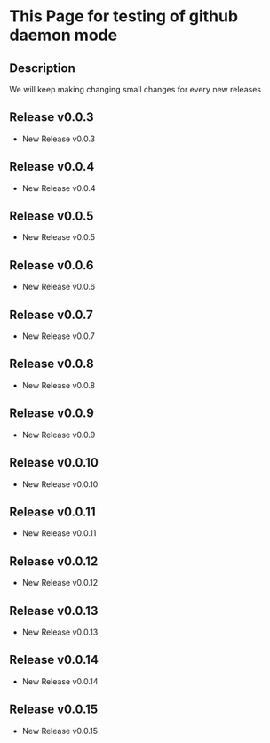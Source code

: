 # This Page for testing of github daemon mode

## Description

We will keep making changing small changes for every new releases

## Release v0.0.3

- New Release v0.0.3

## Release v0.0.4

- New Release v0.0.4

## Release v0.0.5

- New Release v0.0.5

## Release v0.0.6

- New Release v0.0.6

## Release v0.0.7

- New Release v0.0.7

## Release v0.0.8

- New Release v0.0.8

## Release v0.0.9

- New Release v0.0.9

## Release v0.0.10

- New Release v0.0.10

## Release v0.0.11

- New Release v0.0.11

## Release v0.0.12

- New Release v0.0.12

## Release v0.0.13

- New Release v0.0.13

## Release v0.0.14

- New Release v0.0.14

## Release v0.0.15

- New Release v0.0.15
